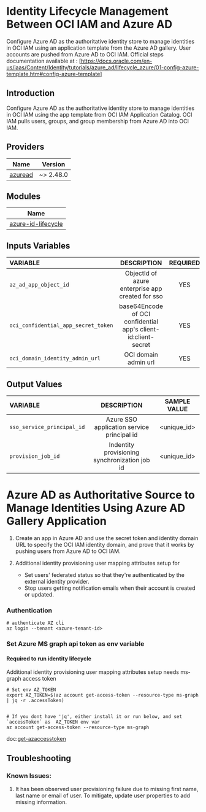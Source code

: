 # Identity Lifecycle Management Between OCI IAM and Azure AD

Configure Azure AD as the authoritative identity store to manage identities in OCI IAM using an application template from the Azure AD gallery. User accounts are pushed from Azure AD to OCI IAM.
Official steps documentation available at : [https://docs.oracle.com/en-us/iaas/Content/Identity/tutorials/azure_ad/lifecycle_azure/01-config-azure-template.htm#config-azure-template]

## Introduction

Configure Azure AD as the authoritative identity store to manage identities in OCI IAM using the app template from OCI IAM Application Catalog. OCI IAM pulls users, groups, and group membership from Azure AD into OCI IAM.

## Providers

| Name                                                                        | Version   |
| --------------------------------------------------------------------------- | --------- |
| [azuread](https://registry.terraform.io/providers/hashicorp/azuread/latest) | ~> 2.48.0 |

## Modules

| Name                    |
| ----------------------- |
| [azure-id-lifecycle](.) |

## Inputs Variables

| VARIABLE                            |                                                        DESCRIPTION                                                        | REQUIRED | DEFAULT_VALUE |                                                   SAMPLE VALUE |
| :---------------------------------- | :-----------------------------------------------------------------------------------------------------------------------: | :------: | ------------: | -------------------------------------------------------------: |
| `az_ad_app_object_id`      |                                     ObjectId of azure enterprise app created for sso                                      |   YES    |               |                                                    <unique_id> |
| `oci_confidential_app_secret_token` |                              base64Encode of OCI confidential app's client-id:client-secret                               |   YES    |               |                                                    <unique_id> |
| `oci_domain_identity_admin_url`     |                                                   OCI domain admin url                                                    |   YES    |               | https://idcs-<unique-id>.identity.oraclecloud.com:443/admin/v1 |


## Output Values

| VARIABLE                   |                  DESCRIPTION                  | SAMPLE VALUE |
| :------------------------- | :-------------------------------------------: | :----------: |
| `sso_service_principal_id` |  Azure SSO application service principal id   | <unique_id>  |
| `provision_job_id`         | Indentity provisioning synchronization job id | <unique_id>  |

# Azure AD as Authoritative Source to Manage Identities Using Azure AD Gallery Application

1. Create an app in Azure AD and use the secret token and identity domain URL to specify the OCI IAM identity domain, and prove that it works by pushing users from Azure AD to OCI IAM.

2. Additional identity provisioning user mapping attributes setup for
   - Set users' federated status so that they're authenticated by the external identity provider.
   - Stop users getting notification emails when their account is created or updated.

### Authentication

```
# authenticate AZ cli
az login --tenant <azure-tenant-id>
```


### Set Azure MS graph api token as env variable 
#### Required to run identity lifecycle 
Additional identity provisioning user mapping attributes setup needs ms-graph access token 
```
# Set env AZ_TOKEN
export AZ_TOKEN=$(az account get-access-token --resource-type ms-graph | jq -r .accessToken)


# If you dont have 'jq', either install it or run below, and set  `accessToken` as  AZ_TOKEN env var
az account get-access-token --resource-type ms-graph 
```
doc:[get-azaccesstoken](https://learn.microsoft.com/en-us/powershell/module/az.accounts/get-azaccesstoken) 

## Troubleshooting

### Known Issues:
1. It has been observed  user provisioning failure due to missing first name, last name or email of user. To mitigate, update user properties to add missing information.
